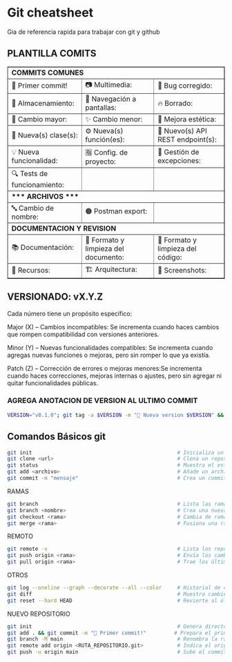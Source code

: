 # Git cheatsheet
Gia de referencia rapida para trabajar con git y github

## PLANTILLA COMITS

<table border="1">
  <tr>
    <td colspan="3"><b>COMMITS COMUNES</b></td>
  </tr>
  <tr>
    <td>🎉 Primer commit!</td>
    <td>📷 Multimedia:</td>
    <td>🐞 Bug corregido:</td>
  </tr>
  <tr>
    <td>💾 Almacenamiento:</td>
    <td>🔗 Navegación a pantallas:</td>
    <td>🔥 Borrado:</td>
  </tr>
  <tr>
    <td>🚀 Cambio mayor:</td>
    <td>✨ Cambio menor:</td>
    <td>🎨 Mejora estética:</td>
  </tr>
  <tr>
    <td>📜 Nueva(s) clase(s):</td>
    <td>⚙️ Nueva(s) función(es):</td>
    <td>🔗 Nuevo(s) API REST endpoint(s):</td>
  </tr>
  <tr>
    <td>💡 Nueva funcionalidad:</td>
    <td>🈯 Config. de proyecto:</td>
    <td>🧯 Gestión de excepciones:</td>
  </tr>
  <tr>
    <td>🔍 Tests de funcionamiento:</td>
    <td></td>
    <td></td>
  </tr>
  <tr>
    <td colspan="3"><b>*** ARCHIVOS ***</b></td>
  </tr>
  <tr>
    <td>🔤 Cambio de nombre:</td>
    <td>🟠 Postman export:</td>
    <td></td>
  </tr>
  <tr>
    <td colspan="3"><b>DOCUMENTACION Y REVISION</b></td>
  </tr>
  <tr>
    <td>📚 Documentación:</td>
    <td>📐 Formato y limpieza del documento:</td>
    <td>📐 Formato y limpieza del código:</td>
  </tr>
  <tr>
    <td>📑 Recursos:</td>
    <td>🏗️ Arquitectura:</td>
    <td>📸 Screenshots:</td>
  </tr>
</table>


## VERSIONADO: vX.Y.Z

Cada número tiene un propósito específico:

Major (X) – Cambios incompatibles: Se incrementa cuando haces cambios que rompen compatibilidad con versiones anteriores.

Minor (Y) – Nuevas funcionalidades compatibles: Se incrementa cuando agregas nuevas funciones o mejoras, pero sin romper lo que ya existía.

Patch (Z) – Corrección de errores o mejoras menores:Se incrementa cuando haces correcciones, mejoras internas o ajustes, pero sin agregar ni quitar funcionalidades públicas.


### AGREGA ANOTACION DE VERSION AL ULTIMO COMMIT
```bash
VERSION="v0.1.0"; git tag -a $VERSION -m "🔖 Nueva version $VERSION" && git push origin $VERSION
```

## Comandos Básicos git

```bash
git init                                               # Inicializa un nuevo repositorio Git
git clone <url>                                        # Clona un repositorio remoto
git status                                             # Muestra el estado del repositorio
git add <archivo>                                      # Añade un archivo al área de staging
git commit -m "mensaje"                                # Crea un commit con mensaje
```

RAMAS

```bash
git branch                                             # Lista las ramas
git branch <nombre>                                    # Crea una nueva rama
git checkout <rama>                                    # Cambia de rama
git merge <rama>                                       # Fusiona una rama con la actual
```

REMOTO

```bash
git remote -v                                          # Lista los repositorios remotos
git push origin <rama>                                 # Envía los cambios al remoto
git pull origin <rama>                                 # Trae los últimos cambios del remoto
```

OTROS

```bash
git log --oneline --graph --decorate --all --color     # Historial de commits
git diff                                               # Muestra cambios sin commitear
git reset --hard HEAD                                  # Revierte al último commit sin guardar
```

NUEVO REPOSITORIO
```bash
git init                                               # Genera directorio .git
git add . && git commit -m "🎉 Primer commit!"         # Prepara el primer commit
git branch -M main                                     # Renombra la rama actual a main
git remote add origin <RUTA_REPOSITORIO.git>           # Indica el origin del proyecto
git push -u origin main                                # Sube el commit
```

